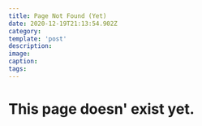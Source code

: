 ```yaml
---
title: Page Not Found (Yet)
date: 2020-12-19T21:13:54.902Z
category:
template: 'post'
description:
image:
caption:
tags:
---
```


# This page doesn' exist yet.
